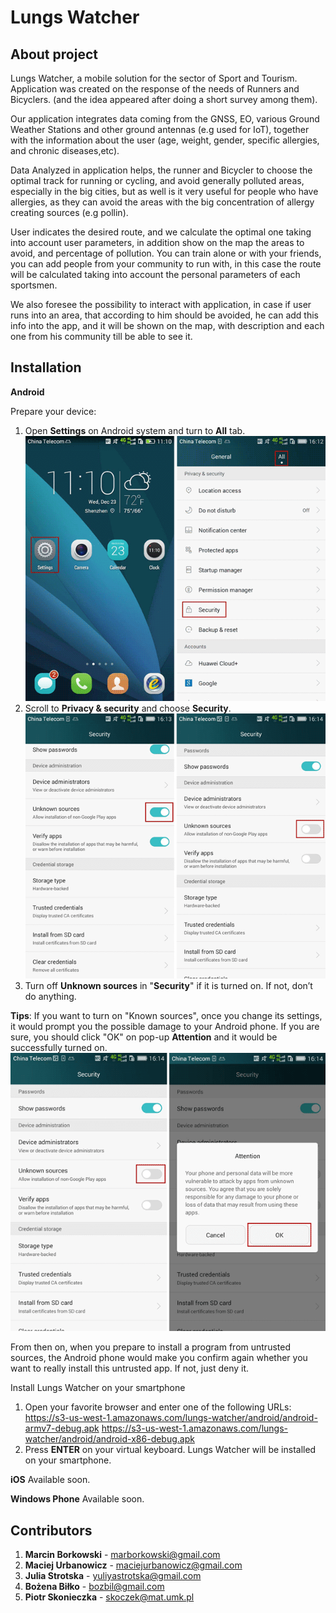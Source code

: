 Lungs Watcher
=============

About project
-------------
Lungs Watcher, a mobile solution for the sector of Sport and Tourism. Application was created on the response of the needs of Runners and Bicyclers. (and the idea appeared after doing a short survey among them).

Our application integrates data coming from the GNSS, EO, various Ground Weather Stations and other ground antennas (e.g used for IoT), together with the information about the user (age, weight, gender, specific allergies, and chronic diseases,etc).

Data Analyzed in application helps, the runner and Bicycler to choose the optimal track for running or cycling, and avoid generally polluted areas, especially in the big cities, but as well is it very useful for people who have allergies, as they can avoid the areas with the big concentration of allergy creating sources (e.g pollin).

User indicates the desired route, and we calculate the optimal one taking into account user parameters, in addition show on the map the areas to avoid, and percentage of pollution. You can train alone or with your friends, you can add people from your community to run with, in this case the route will be calculated taking into account the personal parameters of each sportsmen.

We also foresee the possibility to interact with application, in case if user runs into an area, that according to him should be avoided, he can add this info into the app, and it will be shown on the map, with description and each one from his community till be able to see it.

Installation
------------

**Android**

Prepare your device:

 1. Open **Settings** on Android system and turn to **All** tab.
 ![enter image description here](https://raw.githubusercontent.com/marborkowski/nasa-space-apps-challenge/master/readme/open-security-settings-on-android.png)
 2. Scroll to **Privacy & security** and choose **Security**.
 ![enter image description here](https://raw.githubusercontent.com/marborkowski/nasa-space-apps-challenge/master/readme/turn-off-installing-from-unknown-sources.png)
 3. Turn off **Unknown sources** in "**Security**" if it is turned on. If not, don’t do anything.

 **Tips**: If you want to turn on "Known sources", once you change its settings, it would prompt you the possible damage to your Android phone. If you are sure, you should click "OK" on pop-up **Attention** and it would be successfully turned on.
![enter image description here](https://raw.githubusercontent.com/marborkowski/nasa-space-apps-challenge/master/readme/turn-on-installing-from-unknown-sources.png)

 From then on, when you prepare to install a program from untrusted sources, the Android phone would make you confirm again whether you want to really install this untrusted app. If not, just deny it.

Install Lungs Watcher on your smartphone

 1. Open your favorite browser and enter one of the following URLs:
	 https://s3-us-west-1.amazonaws.com/lungs-watcher/android/android-armv7-debug.apk
	 https://s3-us-west-1.amazonaws.com/lungs-watcher/android/android-x86-debug.apk
 2. Press **ENTER** on your virtual keyboard. Lungs Watcher will be installed on your smartphone.

**iOS**
Available soon.

**Windows Phone**
Available soon.

Contributors
------------

 1. **Marcin Borkowski** - <marborkowski@gmail.com>
 2. **Maciej Urbanowicz** - <maciejurbanowicz@gmail.com>
 3. **Julia Strotska** - <yuliyastrotska@gmail.com>
 4. **Bożena Biłko** - <bozbil@gmail.com>
 5. **Piotr Skonieczka** - <skoczek@mat.umk.pl>
